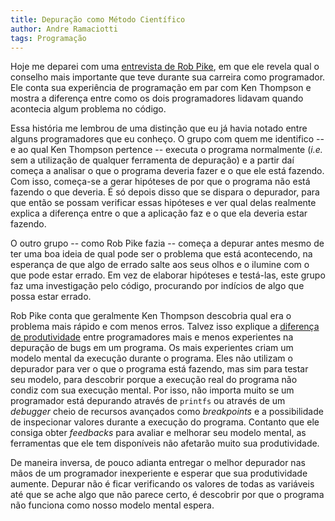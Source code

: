 ```yaml
---
title: Depuração como Método Científico
author: Andre Ramaciotti
tags: Programação
---
```


Hoje me deparei com uma [entrevista de Rob Pike][ERP], em que ele revela qual o
conselho mais importante que teve durante sua carreira como programador. Ele
conta sua experiência de programação em par com Ken Thompson e mostra a
diferença entre como os dois programadores lidavam quando acontecia algum
problema no código.

Essa história me lembrou de uma distinção que eu já havia notado entre alguns
programadores que eu conheço. O grupo com quem me identifico -- e ao qual Ken
Thompson pertence --  executa o programa normalmente (*i.e.* sem a utilização
de qualquer ferramenta de depuração) e a partir daí começa a analisar o que o
programa deveria fazer e o que ele está fazendo. Com isso, começa-se a gerar
hipóteses de por que o programa não está fazendo o que deveria. É só depois
disso que se dispara o depurador, para que então se possam verificar essas
hipóteses e ver qual delas realmente explica a diferença entre o que a
aplicação faz e o que ela deveria estar fazendo.

O outro grupo -- como Rob Pike fazia -- começa a depurar antes mesmo de ter uma
boa ideia de qual pode ser o problema que está acontecendo, na esperança de que
algo de errado salte aos seus olhos e o ilumine com o que pode estar errado. Em
vez de elaborar hipóteses e testá-las, este grupo faz uma investigação pelo
código, procurando por indícios de algo que possa estar errado.

Rob Pike conta que geralmente Ken Thompson descobria qual era o problema mais
rápido e com menos erros. Talvez isso explique a [diferença de
produtividade][DP] entre programadores mais e menos experientes na depuração de
bugs em um programa. Os mais experientes criam um modelo mental da execução
durante o programa. Eles não utilizam o depurador para ver o que o programa
está fazendo, mas sim para testar seu modelo, para descobrir porque a execução
real do programa não condiz com sua execução mental. Por isso, não importa
muito se um programador está depurando através de `printfs` ou através de um
*debugger* cheio de recursos avançados como *breakpoints* e a possibilidade de
inspecionar valores durante a execução do programa. Contanto que ele consiga
obter *feedbacks* para avaliar e melhorar seu modelo mental, as ferramentas que
ele tem disponíveis não afetarão muito sua produtividade.

De maneira inversa, de pouco adianta entregar o melhor depurador nas mãos de um
programador inexperiente e esperar que sua produtividade aumente. Depurar não é
ficar verificando os valores de todas as variáveis até que se ache algo que não
parece certo, é descobrir por que o programa não funciona como nosso modelo
mental espera.

[DP]: http://swreflections.blogspot.com.br/2012/08/fixing-bugs-theres-no-substitute-for.html
[ERP]: http://www.informit.com/articles/article.aspx?p=1941206

